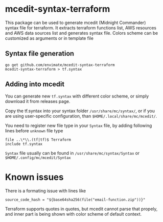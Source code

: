 # mcedit-syntax-terraform

This package can be used to generate mcedit (Midnight Commander) syntax file for terraform. It extracts terraform functions list, AWS resources and AWS data sources list and generates syntax file. Colors scheme can be customized as arguments or in template file

## Syntax file generation

    go get github.com/envimate/mcedit-syntax-terraform
    mcedit-syntax-terraform > tf.syntax

## Adding into mcedit
You can generate new `tf.syntax` with different color scheme, or simply download it from releases page.

Copy the tf.syntax into your syntax folder `/usr/share/mc/syntax/`, or if you are using user-specific configuration, than `$HOME/.local/share/mc/mcedit/`.

You need to register new file type in your `Syntax` file, by adding following lines before `unknown` file type

    file ..\*\\.(tf|tf)$ Terraform
    include tf.syntax

`Syntax` file usually can be found in `/usr/share/mc/syntax/Syntax` or `$HOME/.config/mc/mcedit/Syntax`

# Known issues
There is a formating issue with lines like

    source_code_hash = "${base64sha256(file("email-function.zip"))}"

Terraform supports quotes in quotes, but mcedit cannot parse that propely, and inner part is being shown with color scheme of default context.
